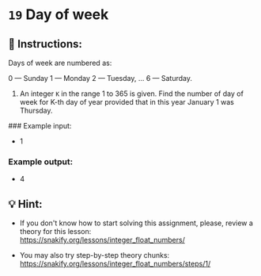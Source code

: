 # `19` Day of week

## 📝 Instructions:

Days of week are numbered as: 

0 — Sunday
1 — Monday
2 — Tuesday, ...
6 — Saturday. 

1. An integer `K` in the range 1 to 365 is given. Find the number of day of week for K-th day of year provided that in this year January 1 was Thursday.

### Example input:

- 1

### Example output:

- 4

## 💡 Hint:

+ If you don't know how to start solving this assignment, please, review a theory for this lesson:
https://snakify.org/lessons/integer_float_numbers/

+ You may also try step-by-step theory chunks:
https://snakify.org/lessons/integer_float_numbers/steps/1/